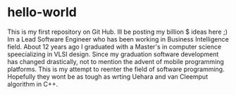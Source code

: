 # hello-world
This is my first repository on Git Hub. Ill be posting my billion $ ideas here ;)
Im a Lead Software Engineer who has been working in Business Intelligence field. About 12 years ago I graduated with a Master's in computer science speecializing in VLSI design. Since my graduation software development has changed drastically, not to mention the advent of mobile programming platforms. This is my attempt to reenter the field of software programming. Hopefully they wont be as tough as wrting Uehara and van Cleemput algorithm in C++.
